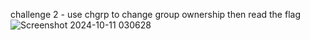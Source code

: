 challenge 2 - use chgrp to change group ownership then read the flag 
![Screenshot 2024-10-11 030628](https://github.com/user-attachments/assets/aef905d6-5481-45ee-9ee2-e8b6f47679ec)

